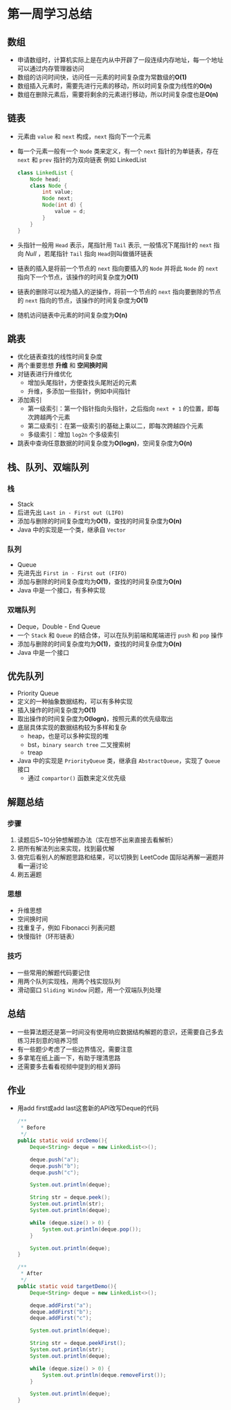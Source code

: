 # 第一周学习总结

## 数组

- 申请数组时，计算机实际上是在内从中开辟了一段连续内存地址，每一个地址可以通过内存管理器访问
- 数组的访问时间快，访问任一元素的时间复杂度为常数级的**O(1)**
- 数组插入元素时，需要先进行元素的移动，所以时间复杂度为线性的**O(n)**
- 数组在删除元素后，需要将剩余的元素进行移动，所以时间复杂度也是**O(n)**

## 链表

- 元素由 `value` 和 `next` 构成，`next` 指向下一个元素
- 每一个元素一般有一个 `Node` 类来定义，有一个 `next` 指针的为单链表，存在 `next` 和 `prev` 指针的为双向链表
    例如 LinkedList

    ```java
    class LinkedList {
        Node head;
        class Node {
            int value;
            Node next;
            Node(int d) {
                value = d;
            }
        }
    }
    ```

- 头指针一般用 `Head` 表示，尾指针用 `Tail` 表示, 一般情况下尾指针的 `next` 指向 *Null* ，若尾指针 `Tail` 指向 `Head`则叫做循环链表
- 链表的插入是将前一个节点的 `next` 指向要插入的 `Node` 并将此 `Node` 的 `next` 指向下一个节点，该操作的时间复杂度为**O(1)**
- 链表的删除可以视为插入的逆操作，将前一个节点的 `next` 指向要删除的节点的 `next` 指向的节点，该操作的时间复杂度为**O(1)**
- 随机访问链表中元素的时间复杂度为**O(n)**

## 跳表

- 优化链表查找的线性时间复杂度
- 两个重要思想 **升维** 和 **空间换时间**
- 对链表进行升维优化
  - 增加头尾指针，方便查找头尾附近的元素
  - 升维，多添加一些指针，例如中间指针
- 添加索引
  - 第一级索引：第一个指针指向头指针，之后指向 `next + 1` 的位置，即每次跨越两个元素
  - 第二级索引：在第一级索引的基础上乘以二，即每次跨越四个元素
  - 多级索引：增加 `log2n` 个多级索引
- 跳表中查询任意数据的时间复杂度为**O(logn)**，空间复杂度为**O(n)**

## 栈、队列、双端队列

### 栈

- Stack
- 后进先出 `Last in - First out (LIFO)`
- 添加与删除的时间复杂度均为**O(1)**，查找的时间复杂度为**O(n)**
- Java 中的实现是一个类，继承自 `Vector`

### 队列

- Queue
- 先进先出 `First in - First out (FIFO)`
- 添加与删除的时间复杂度均为**O(1)**，查找的时间复杂度为**O(n)**
- Java 中是一个接口，有多种实现

### 双端队列

- Deque，Double - End Queue
- 一个 `Stack` 和 `Queue` 的结合体，可以在队列前端和尾端进行 `push` 和 `pop` 操作
- 添加与删除的时间复杂度均为**O(1)**，查找的时间复杂度为**O(n)**
- Java 中是一个接口

## 优先队列

- Priority Queue
- 定义的一种抽象数据结构，可以有多种实现
- 插入操作的时间复杂度为**O(1)**
- 取出操作的时间复杂度为**O(logn)**，按照元素的优先级取出
- 底层具体实现的数据结构较为多样和复杂
  - heap，也是可以多种实现的堆
  - bst，`binary search tree` 二叉搜索树
  - treap
- Java 中的实现是 `PriorityQueue` 类，继承自 `AbstractQueue`，实现了 `Queue` 接口
  - 通过 `compartor()` 函数来定义优先级

## 解题总结

### 步骤

1. 读题后5~10分钟想解题办法（实在想不出来直接去看解析）
2. 把所有解法列出来实现，找到最优解
3. 做完后看别人的解题思路和结果，可以切换到 LeetCode 国际站再解一遍题并看一遍讨论
4. 刷五遍题

### 思想

- 升维思想
- 空间换时间
- 找重复子，例如 Fibonacci 列表问题
- 快慢指针（环形链表）

### 技巧

- 一些常用的解题代码要记住
- 用两个队列实现栈，用两个栈实现队列
- 滑动窗口 `Sliding Window` 问题，用一个双端队列处理

## 总结

- 一些算法题还是第一时间没有使用响应数据结构解题的意识，还需要自己多去练习并刻意的培养习惯
- 有一些题少考虑了一些边界情况，需要注意
- 多拿笔在纸上画一下，有助于理清思路
- 还需要多去看看视频中提到的相关源码

## 作业

- 用add first或add last这套新的API改写Deque的代码
  
    ```java
    /**
     * Before
     */
    public static void srcDemo(){
        Deque<String> deque = new LinkedList<>();

        deque.push("a");
        deque.push("b");
        deque.push("c");

        System.out.println(deque);

        String str = deque.peek();
        System.out.println(str);
        System.out.println(deque);

        while (deque.size() > 0) {
            System.out.println(deque.pop());
        }

        System.out.println(deque);
    }

    /**
     * After
     */
    public static void targetDemo(){
        Deque<String> deque = new LinkedList<>();

        deque.addFirst("a");
        deque.addFirst("b");
        deque.addFirst("c");

        System.out.println(deque);

        String str = deque.peekFirst();
        System.out.println(str);
        System.out.println(deque);

        while (deque.size() > 0) {
            System.out.println(deque.removeFirst());
        }

        System.out.println(deque);
    }
    ```

